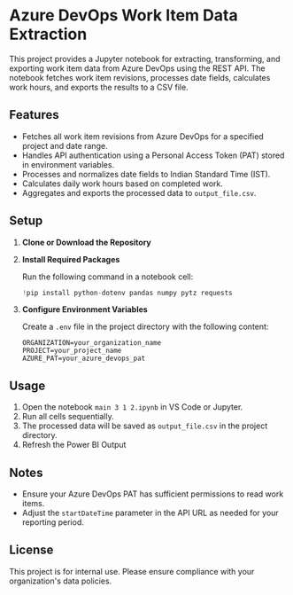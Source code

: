 # Azure DevOps Work Item Data Extraction

This project provides a Jupyter notebook for extracting, transforming, and exporting work item data from Azure DevOps using the REST API. The notebook fetches work item revisions, processes date fields, calculates work hours, and exports the results to a CSV file.

## Features

- Fetches all work item revisions from Azure DevOps for a specified project and date range.
- Handles API authentication using a Personal Access Token (PAT) stored in environment variables.
- Processes and normalizes date fields to Indian Standard Time (IST).
- Calculates daily work hours based on completed work.
- Aggregates and exports the processed data to `output_file.csv`.

## Setup

1. **Clone or Download the Repository**

2. **Install Required Packages**

   Run the following command in a notebook cell:
   ```python
   !pip install python-dotenv pandas numpy pytz requests
   ```

3. **Configure Environment Variables**

   Create a `.env` file in the project directory with the following content:
   ```
   ORGANIZATION=your_organization_name
   PROJECT=your_project_name
   AZURE_PAT=your_azure_devops_pat
   ```

## Usage

1. Open the notebook `main 3 1 2.ipynb` in VS Code or Jupyter.
2. Run all cells sequentially.
3. The processed data will be saved as `output_file.csv` in the project directory.
4. Refresh the Power BI Output

## Notes

- Ensure your Azure DevOps PAT has sufficient permissions to read work items.
- Adjust the `startDateTime` parameter in the API URL as needed for your reporting period.

## License

This project is for internal use. Please ensure compliance with your organization's data policies.
